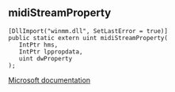 ## midiStreamProperty

```
[DllImport("winmm.dll", SetLastError = true)]
public static extern uint midiStreamProperty(
   IntPtr hms,
   IntPtr lppropdata,
   uint dwProperty
);
```

[Microsoft documentation](link_to_documentation)

